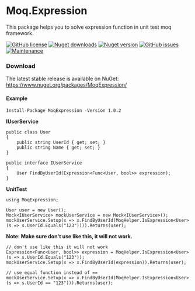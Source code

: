 # Moq.Expression
This package helps you to solve expression function in unit test moq framework.

[![GitHub license](https://img.shields.io/github/license/ovaishanif94/Moq.Expression.svg)](https://github.com/ovaishanif94/Moq.Expression/blob/master/LICENSE)  [![Nuget downloads](https://img.shields.io/nuget/dt/MoqExpression.svg)](https://www.nuget.org/packages/MoqExpression/) [![Nuget version](https://img.shields.io/nuget/v/MoqExpression.svg)](https://www.nuget.org/packages/MoqExpression/) [![GitHub issues](https://img.shields.io/github/issues/ovaishanif94/Moq.Expression.svg)](https://GitHub.com/ovaishanif94/Moq.Expression/issues/) [![Maintenance](https://img.shields.io/badge/Maintained%3F-yes-green.svg)](https://github.com/ovaishanif94/Moq.Expression/graphs/commit-activity)

### Download
The latest stable release is available on NuGet: https://www.nuget.org/packages/MoqExpression/

#### Example
`Install-Package MoqExpression -Version 1.0.2`

**IUserService**

    public class User
    {
        public string UserId { get; set; }
        public string Name { get; set; }
    }

    public interface IUserService
    {
        User FindByUserId(Expression<Func<User, bool>> expression);
    }

**UnitTest**

    using MoqExpression;

    User user = new User();
    Mock<IUserService> mockUserService = new Mock<IUserService>();
    mockUserService.Setup(x => x.FindByUserId(MoqHelper.IsExpression<User>(s => s.UserId.Equals("123")))).Returns(user);

**Note: Make sure don't use like this, it will not work.**

    // don't use like this it will not work 
    Expression<Func<User, bool>> expression = MoqHelper.IsExpression<User>(s => s.UserId.Equals("123"));
    mockUserService.Setup(x => x.FindByUserId(expression)).Returns(user);

    // use equal function instead of ==
    mockUserService.Setup(x => x.FindByUserId(MoqHelper.IsExpression<User>(s => s.UserId == "123"))).Returns(user);
    
